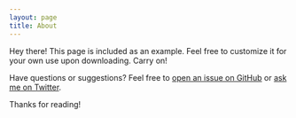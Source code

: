 ```yaml
---
layout: page
title: About
---
```


<p class="message">
  Hey there! This page is included as an example. Feel free to customize it for your own use upon downloading. Carry on!
</p>

Have questions or suggestions? Feel free to [open an issue on GitHub](https://github.com/diesire/alone/issues/new) or [ask me on Twitter](https://twitter.com/diesire).

Thanks for reading!
